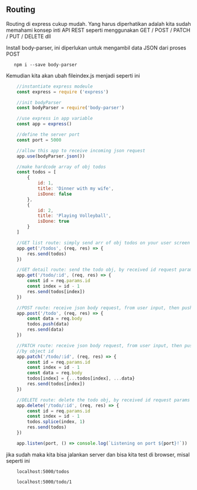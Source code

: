 ## Routing 

Routing di express cukup mudah. Yang harus diperhatikan adalah kita sudah memahami konsep inti API REST seperti menggunakan GET / POST / PATCH / PUT / DELETE dll

Install body-parser, ini diperlukan untuk mengambil data JSON dari proses POST
```
   npm i --save body-parser
```

Kemudian kita akan ubah fileindex.js menjadi seperti ini
```javascript
    //instantiate express modeule
    const express = require ('express')

    //init bodyParser
    const bodyParser = require('body-parser')

    //use express in app variable
    const app = express()

    //define the server port
    const port = 5000

    //allow this app to receive incoming json request
    app.use(bodyParser.json())

    //make hardcode array of obj todos
    const todos = [
        {
            id: 1,
            title: 'Dinner with my wife',
            isDone: false
        },
        {
            id: 2,
            title: 'Playing Volleyball',
            isDone: true
        }
    ]

    //GET list route: simply send arr of obj todos on your user screen
    app.get('/todos', (req, res) => {
        res.send(todos)
    })

    //GET detail route: send the todo obj, by received id request params
    app.get('/todo/:id', (req, res) => {
        const id = req.params.id
        const index = id - 1    
        res.send(todos[index])
    })

    //POST route: receive json body request, from user input, then push to todos array
    app.post('/todo', (req, res) => {
        const data = req.body
        todos.push(data)
        res.send(data)
    })

    //PATCH route: receive json body request, from user input, then push to todos array
    //by object id
    app.patch('/todo/:id', (req, res) => {
        const id = req.params.id
        const index = id - 1 
        const data = req.body    
        todos[index] = {...todos[index], ...data}
        res.send(todos[index])
    })

    //DELETE route: delete the todo obj, by received id request params
    app.delete('/todo/:id', (req, res) => {
        const id = req.params.id
        const index = id - 1        
        todos.splice(index, 1)
        res.send(todos)
    })

    app.listen(port, () => console.log(`Listening on port ${port}!`))
```

jika sudah maka kita bisa jalankan server dan bisa kita test di browser, misal seperti ini
```
    localhost:5000/todos

    localhost:5000/todo/1
```

